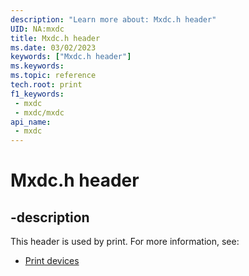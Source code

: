 ```yaml
---
description: "Learn more about: Mxdc.h header"
UID: NA:mxdc
title: Mxdc.h header
ms.date: 03/02/2023
keywords: ["Mxdc.h header"]
ms.keywords: 
ms.topic: reference
tech.root: print
f1_keywords:
 - mxdc
 - mxdc/mxdc
api_name:
 - mxdc
---
```


# Mxdc.h header

## -description

This header is used by print. For more information, see:

- [Print devices](../_print/index.md)
